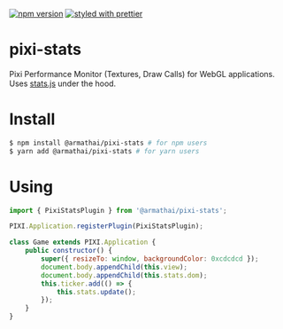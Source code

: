 [![npm version](https://badge.fury.io/js/%40armathai%2Fpixi-stats.svg)](https://badge.fury.io/js/%40armathai%2Fpixi-stats)
[![styled with prettier](https://img.shields.io/badge/styled_with-prettier-ff69b4.svg)](https://github.com/prettier/prettier)

# pixi-stats

Pixi Performance Monitor (Textures, Draw Calls) for WebGL applications. Uses [stats.js](https://github.com/mrdoob/stats.js) under the hood.

# Install

```sh
$ npm install @armathai/pixi-stats # for npm users
$ yarn add @armathai/pixi-stats # for yarn users
```

# Using

```javascript
import { PixiStatsPlugin } from '@armathai/pixi-stats';

PIXI.Application.registerPlugin(PixiStatsPlugin);

class Game extends PIXI.Application {
    public constructor() {
        super({ resizeTo: window, backgroundColor: 0xcdcdcd });
        document.body.appendChild(this.view);
        document.body.appendChild(this.stats.dom);
        this.ticker.add(() => {
            this.stats.update();
        });
    }
}
```
